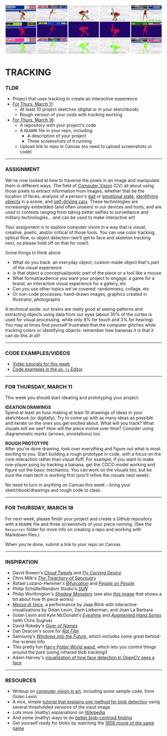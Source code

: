 ![Image segmentation of a figure skater](Images/ImageSegmentation2.png)

# TRACKING

### TLDR  
* Project that uses tracking to create an interactive experience  
* [For Thurs, March 11](#for-thursday-march-11):  
  * At least 10 project sketches (digital or in your sketchbook)  
  * Rough version of your code with tracking working  
* [For Thurs, March 18](#for-thursday-march-18):  
  * A repository with your project's code  
  * A `README` file in your repo, including:  
    * A description of your project  
    * Three screenshots of it running  
  * Upload link to repo in Canvas (no need to upload screenshots or code)  

***

### ASSIGNMENT  
We've now looked at how to traverse the pixels in an image and manipulate them in different ways. The field of [Computer Vision](https://en.wikipedia.org/wiki/Computer_vision) (CV) all about using those pixels to extract information from images, whether that be the location of faces, analysis of a person's [gait](https://books.google.com/books?id=uClKDwAAQBAJ&pg=PT226&lpg=PT226&dq=computer+vision+identification+gait+stone+in+shoe&source=bl&ots=NBR0nFC6DL&sig=ZdH74-NGOj-sWCbV9MBM8tbFkmQ&hl=en&sa=X&ved=0ahUKEwjD_-mbnqPZAhVJwlkKHeBABcMQ6AEIKTAA#v=onepage&q=computer%20vision%20identification%20gait%20stone%20in%20shoe&f=false) or [emotional state](https://www.affectiva.com/emotion-ai-overview/), [identifying objects](https://www.kaggle.com/c/cifar-10) in a scene, and [self-driving cars](https://media.giphy.com/media/GQZ0ajY3o5tS/giphy.gif). These technologies are increasingly embedded (and often unseen) in our devices and tools, and are used in contexts ranging from taking better selfies to surveillance and military technologies... and can be used to make interactive art!

Your assignment is to explore computer vision in a way that is visual, creative, poetic, and/or critical of those tools. You can use color tracking, optical flow, or object detection (we'll get to face and skeleton tracking next, so please hold off on that for now!). 

Some things to think about:  
* What do you track: an everyday object, custom-made object that's part of the visual experience  
* Is that object a conceptual/poetic part of the piece or a tool like a mouse  
* What format/audience you want your project to engage: a game for a brand, an interactive visual experience for a gallery, etc  
* Can you use other topics we've covered: randomness, collage, etc  
* Or non-code processes: hand-drawn images, graphics created in Illustrator, photographs  

A technical aside: our brains are really good at seeing patterns and extracting objects using data from our eyes (about 30% of the cortex is used for visual processing, while only 8% for touch and 3% for hearing). You may at times find yourself frustrated that the computer glitches while tracking colors or identifying objects: remember how bananas it is that it can do this at all!

***

### CODE EXAMPLES/VIDEOS  
* [Video tutorials for this week]()  
* [Code examples in the `p5.js` Editor](https://editor.p5js.org/jeffThompson/collections/sw-DMai_t)  

***

### FOR THURSDAY, MARCH 11  
This week you should start ideating and prototyping your project.

**IDEATION DRAWINGS**  
Spend at least an hour making at least 10 drawings of ideas in your sketchbook (or digitally). Try to come up with as many ideas as possible and iterate on the ones you get excited about. What will you track? What visuals will we see? How will the piece evolve over time? Consider using diagrammatic marks (arrows, annotations) too.

**ROUGH PROTOTYPE**  
After you're done drawing, look over everything and figure out what is most exciting to you. Start building a rough prototype in code, with a focus on the core interaction rather than visual fluff. For example, if you want to make one-player pong by tracking a banana, get the COCO model working and figure out the basic mechanics. You can work on the visuals too, but be sure the main tech is working first (you'll refine the visuals next week).

No need to turn in anything on Canvas this week – bring your sketchbook/drawings and rough code to class.

***

### FOR THURSDAY, MARCH 18  
For next week, please finish your project and create a Github repository with a `README` file and three screenshots of your piece running. (See the `Resources` folder for more info on creating a repo and working with Markdown files.)

When you're done, submit a link to your repo on Canvas.

***

### INSPIRATION  
* David Bowen's [*Cloud Tweets*](http://www.dwbowen.com/cloud-tweets) and [*Fly Carving Device*](http://www.dwbowen.com/fly-carving-device)  
* Chris Milk's [*The Treachery of Sanctuary*](http://milk.co/treachery)  
* Rafael Lozano-Hemmer's [*Bifurcation*](http://www.lozano-hemmer.com/bifurcation.php) and [*People on People*](http://www.lozano-hemmer.com/people_on_people.php)  
* Philip Schütte/Random Studio's [*SUN*](https://www.creativeapplications.net/js/three-js/sun-suns-cycle-as-an-interactive-playful-experience/)  
* Philip Worthington's [*Shadow Monsters*](https://www.moma.org/calendar/exhibitions/1321) (see also [this image](https://cdn.hpm.io/wp-content/uploads/2015/06/21113000/shadow3.jpg) that shows a bit about how th piece works)  
* [*Messa di Voce*](http://www.flong.com/projects/messa/), a performance by Jaap Blink with interactive visualizations by Golan Levin, Zach Lieberman, and Joan La Barbara  
* Golan Levin and Kyle McDonald's [*Eyeshine*](http://www.flong.com/projects/eyeshine/) and [*Augmented Hand Series*](http://www.flong.com/projects/augmented-hand-series/) (with Chris Sugrue)  
* David Rokeby's [*Giver of Names*](http://www.davidrokeby.com/gon.html)  
* Dan Deacon's score for [*Rat Film*](https://www.npr.org/sections/allsongs/2017/10/13/557324946/how-dan-deacon-collaborated-with-rats-to-make-his-latest-film-score)  
* Samsung's [*Windows into the Future*](https://projectfoyer.com/kadewe/), which includes some great behind-the-scenes info  
* This pretty fun [Harry Potter World wand](https://www.youtube.com/watch?v=iKUC0EbHw20), which lets you control things around the park (using infrared blob tracking!)  
* Adam Harvey's [visualization of how face detection in OpenCV sees a face](https://vimeo.com/12774628) 


***

### RESOURCES  
* Writeup on [computer vision in art](http://www.flong.com/texts/essays/essay_cvad/), including some sample code, from Golan Levin  
* A nice, simple [tutorial that explains one method for blob detection](https://www.learnopencv.com/blob-detection-using-opencv-python-c/) using several thresholded versions of the input image  
* Lots more (mathy) explanations on [Wikipedia](https://en.wikipedia.org/wiki/Blob_detection)  
* And some (mathy) ways to do [better blob-centroid finding](https://blog.mapbox.com/a-new-algorithm-for-finding-a-visual-center-of-a-polygon-7c77e6492fbc)  
* Get yourself ready for blobs by watching the [1958 movie of the same name](https://en.wikipedia.org/wiki/The_Blob)  

